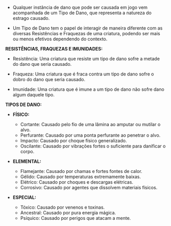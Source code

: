 - Qualquer instância de dano que pode ser causada em jogo vem acompanhada de um Tipo de Dano, que representa a natureza do estrago causado.

- Um Tipo de Dano tem o papel de interagir de maneira diferente com as diversas Resistências e Fraquezas de uma criatura, podendo ser mais ou menos efetivos dependendo do contexto.

**RESISTÊNCIAS, FRAQUEZAS E IMUNIDADES:**
- Resistência: Uma criatura que resiste um tipo de dano sofre a metade do dano que seria causado.

- Fraqueza: Uma criatura que é fraca contra um tipo de dano sofre o dobro do dano que seria causado.

- Imunidade: Uma criatura que é imune a um tipo de dano não sofre dano algum daquele tipo.
  
**TIPOS DE DANO:**

- **FÍSICO:**
  - Cortante: Causado pelo fio de uma lâmina ao amputar ou mutilar o alvo.
  - Perfurante: Causado por uma ponta perfurante ao penetrar o alvo.
  - Impacto: Causado por choque físico generalizado.
  - Oscilante: Causado por vibrações fortes o suficiente para danificar o corpo.
  
- **ELEMENTAL:**
  - Flamejante: Causado por chamas e fortes fontes de calor.
  - Gélido: Causado por temperaturas extremamente baixas.
  - Elétrico: Causado por choques e descargas elétricas.
  - Corrosivo: Causado por agentes que dissolvem materiais físicos.

- **ESPECIAL:**
  - Tóxico: Causado por venenos e toxinas.  
  - Ancestral: Causado por pura energia mágica.
  - Psíquico: Causado por perigos que atacam a mente.
